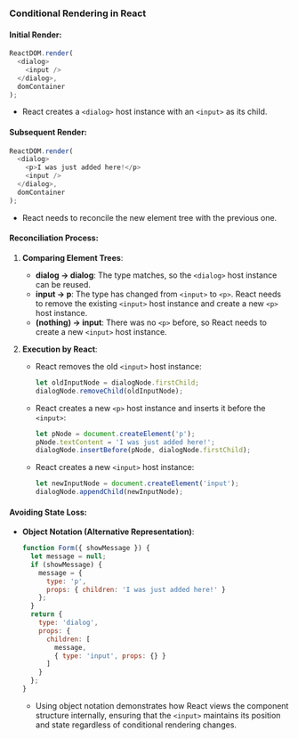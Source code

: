 ### Conditional Rendering in React

#### Initial Render:
```javascript
ReactDOM.render(
  <dialog>
    <input />
  </dialog>,
  domContainer
);
```
- React creates a `<dialog>` host instance with an `<input>` as its child.

#### Subsequent Render:
```javascript
ReactDOM.render(
  <dialog>
    <p>I was just added here!</p>
    <input />
  </dialog>,
  domContainer
);
```
- React needs to reconcile the new element tree with the previous one.

#### Reconciliation Process:
1. **Comparing Element Trees**:
   - **dialog → dialog**: The type matches, so the `<dialog>` host instance can be reused.
   - **input → p**: The type has changed from `<input>` to `<p>`. React needs to remove the existing `<input>` host instance and create a new `<p>` host instance.
   - **(nothing) → input**: There was no `<p>` before, so React needs to create a new `<input>` host instance.

2. **Execution by React**:
   - React removes the old `<input>` host instance:
     ```javascript
     let oldInputNode = dialogNode.firstChild;
     dialogNode.removeChild(oldInputNode);
     ```
   - React creates a new `<p>` host instance and inserts it before the `<input>`:
     ```javascript
     let pNode = document.createElement('p');
     pNode.textContent = 'I was just added here!';
     dialogNode.insertBefore(pNode, dialogNode.firstChild);
     ```
   - React creates a new `<input>` host instance:
     ```javascript
     let newInputNode = document.createElement('input');
     dialogNode.appendChild(newInputNode);
     ```

#### Avoiding State Loss:
- **Object Notation (Alternative Representation)**:
  ```javascript
  function Form({ showMessage }) {
    let message = null;
    if (showMessage) {
      message = {
        type: 'p',
        props: { children: 'I was just added here!' }
      };
    }
    return {
      type: 'dialog',
      props: {
        children: [
          message,
          { type: 'input', props: {} }
        ]
      }
    };
  }
  ```
  - Using object notation demonstrates how React views the component structure internally, ensuring that the `<input>` maintains its position and state regardless of conditional rendering changes.
